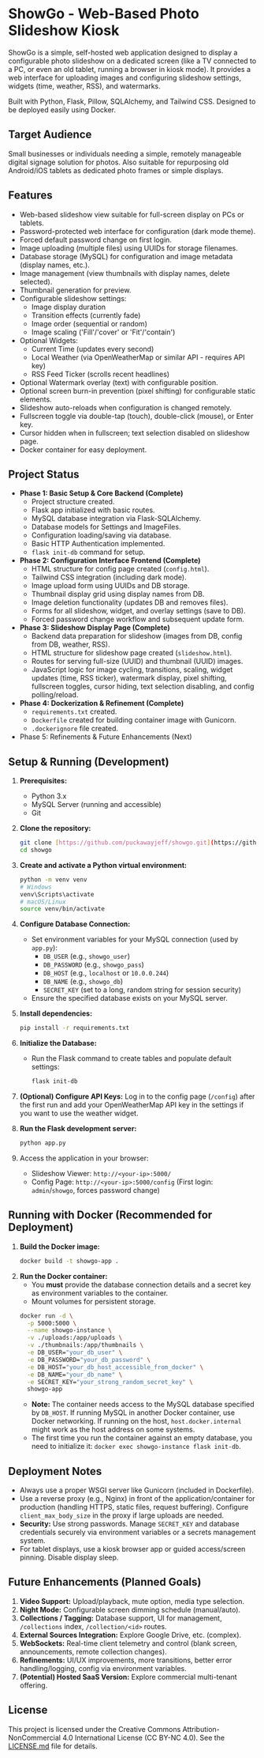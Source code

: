 # ShowGo - Web-Based Photo Slideshow Kiosk

ShowGo is a simple, self-hosted web application designed to display a configurable photo slideshow on a dedicated screen (like a TV connected to a PC, or even an old tablet, running a browser in kiosk mode). It provides a web interface for uploading images and configuring slideshow settings, widgets (time, weather, RSS), and watermarks.

Built with Python, Flask, Pillow, SQLAlchemy, and Tailwind CSS. Designed to be deployed easily using Docker.

## Target Audience

Small businesses or individuals needing a simple, remotely manageable digital signage solution for photos. Also suitable for repurposing old Android/iOS tablets as dedicated photo frames or simple displays.

## Features

* Web-based slideshow view suitable for full-screen display on PCs or tablets.
* Password-protected web interface for configuration (dark mode theme).
* Forced default password change on first login.
* Image uploading (multiple files) using UUIDs for storage filenames.
* Database storage (MySQL) for configuration and image metadata (display names, etc.).
* Image management (view thumbnails with display names, delete selected).
* Thumbnail generation for preview.
* Configurable slideshow settings:
    * Image display duration
    * Transition effects (currently fade)
    * Image order (sequential or random)
    * Image scaling ('Fill'/'cover' or 'Fit'/'contain')
* Optional Widgets:
    * Current Time (updates every second)
    * Local Weather (via OpenWeatherMap or similar API - requires API key)
    * RSS Feed Ticker (scrolls recent headlines)
* Optional Watermark overlay (text) with configurable position.
* Optional screen burn-in prevention (pixel shifting) for configurable static elements.
* Slideshow auto-reloads when configuration is changed remotely.
* Fullscreen toggle via double-tap (touch), double-click (mouse), or Enter key.
* Cursor hidden when in fullscreen; text selection disabled on slideshow page.
* Docker container for easy deployment.

## Project Status

* **Phase 1: Basic Setup & Core Backend (Complete)**
    * Project structure created.
    * Flask app initialized with basic routes.
    * MySQL database integration via Flask-SQLAlchemy.
    * Database models for Settings and ImageFiles.
    * Configuration loading/saving via database.
    * Basic HTTP Authentication implemented.
    * `flask init-db` command for setup.
* **Phase 2: Configuration Interface Frontend (Complete)**
    * HTML structure for config page created (`config.html`).
    * Tailwind CSS integration (including dark mode).
    * Image upload form using UUIDs and DB storage.
    * Thumbnail display grid using display names from DB.
    * Image deletion functionality (updates DB and removes files).
    * Forms for all slideshow, widget, and overlay settings (save to DB).
    * Forced password change workflow and subsequent update form.
* **Phase 3: Slideshow Display Page (Complete)**
    * Backend data preparation for slideshow (images from DB, config from DB, weather, RSS).
    * HTML structure for slideshow page created (`slideshow.html`).
    * Routes for serving full-size (UUID) and thumbnail (UUID) images.
    * JavaScript logic for image cycling, transitions, scaling, widget updates (time, RSS ticker), watermark display, pixel shifting, fullscreen toggles, cursor hiding, text selection disabling, and config polling/reload.
* **Phase 4: Dockerization & Refinement (Complete)**
    * `requirements.txt` created.
    * `Dockerfile` created for building container image with Gunicorn.
    * `.dockerignore` file created.
* Phase 5: Refinements & Future Enhancements (Next)

## Setup & Running (Development)

1.  **Prerequisites:**
    * Python 3.x
    * MySQL Server (running and accessible)
    * Git
2.  **Clone the repository:**
    ```bash
    git clone [https://github.com/puckawayjeff/showgo.git](https://github.com/puckawayjeff/showgo.git)
    cd showgo
    ```
3.  **Create and activate a Python virtual environment:**
    ```bash
    python -m venv venv
    # Windows
    venv\Scripts\activate
    # macOS/Linux
    source venv/bin/activate
    ```
4.  **Configure Database Connection:**
    * Set environment variables for your MySQL connection (used by `app.py`):
        * `DB_USER` (e.g., `showgo_user`)
        * `DB_PASSWORD` (e.g., `showgo_pass`)
        * `DB_HOST` (e.g., `localhost` or `10.0.0.244`)
        * `DB_NAME` (e.g., `showgo_db`)
        * `SECRET_KEY` (set to a long, random string for session security)
    * Ensure the specified database exists on your MySQL server.
5.  **Install dependencies:**
    ```bash
    pip install -r requirements.txt
    ```
6.  **Initialize the Database:**
    * Run the Flask command to create tables and populate default settings:
        ```bash
        flask init-db
        ```
7.  **(Optional) Configure API Keys:** Log in to the config page (`/config`) after the first run and add your OpenWeatherMap API key in the settings if you want to use the weather widget.

8.  **Run the Flask development server:**
    ```bash
    python app.py
    ```
9.  Access the application in your browser:
    * Slideshow Viewer: `http://<your-ip>:5000/`
    * Config Page: `http://<your-ip>:5000/config` (First login: `admin`/`showgo`, forces password change)

## Running with Docker (Recommended for Deployment)

1.  **Build the Docker image:**
    ```bash
    docker build -t showgo-app .
    ```
2.  **Run the Docker container:**
    * You **must** provide the database connection details and a secret key as environment variables to the container.
    * Mount volumes for persistent storage.
    ```bash
    docker run -d \
      -p 5000:5000 \
      --name showgo-instance \
      -v ./uploads:/app/uploads \
      -v ./thumbnails:/app/thumbnails \
      -e DB_USER="your_db_user" \
      -e DB_PASSWORD="your_db_password" \
      -e DB_HOST="your_db_host_accessible_from_docker" \
      -e DB_NAME="your_db_name" \
      -e SECRET_KEY="your_strong_random_secret_key" \
      showgo-app
    ```
    * **Note:** The container needs access to the MySQL database specified by `DB_HOST`. If running MySQL in another Docker container, use Docker networking. If running on the host, `host.docker.internal` might work as the host address on some systems.
    * The first time you run the container against an empty database, you need to initialize it: `docker exec showgo-instance flask init-db`.

## Deployment Notes

* Always use a proper WSGI server like Gunicorn (included in Dockerfile).
* Use a reverse proxy (e.g., Nginx) in front of the application/container for production (handling HTTPS, static files, request buffering). Configure `client_max_body_size` in the proxy if large uploads are needed.
* **Security:** Use strong passwords. Manage `SECRET_KEY` and database credentials securely via environment variables or a secrets management system.
* For tablet displays, use a kiosk browser app or guided access/screen pinning. Disable display sleep.

## Future Enhancements (Planned Goals)

1.  **Video Support:** Upload/playback, mute option, media type selection.
2.  **Night Mode:** Configurable screen dimming schedule (manual/auto).
3.  **Collections / Tagging:** Database support, UI for management, `/collections` index, `/collection/<id>` routes.
4.  **External Sources Integration:** Explore Google Drive, etc. (complex).
5.  **WebSockets:** Real-time client telemetry and control (blank screen, announcements, remote collection changes).
6.  **Refinements:** UI/UX improvements, more transitions, better error handling/logging, config via environment variables.
7.  **(Potential) Hosted SaaS Version:** Explore commercial multi-tenant offering.

## License

This project is licensed under the Creative Commons Attribution-NonCommercial 4.0 International License (CC BY-NC 4.0). See the [LICENSE.md](LICENSE.md) file for details.

